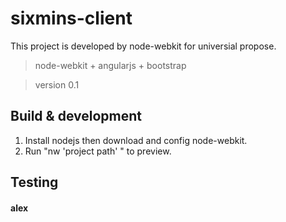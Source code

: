 # sixmins-client

This project is developed by node-webkit for universial propose.   
>node-webkit + angularjs + bootstrap

>version 0.1


## Build & development

1. Install nodejs then download and config node-webkit.
2. Run "nw 'project path' " to preview.

## Testing


#### alex
